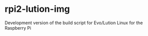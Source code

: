# rpi2-lution-img

Development version of the build script for Evo/Lution Linux for the Raspberry Pi
